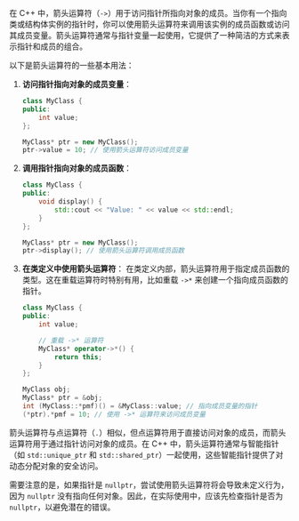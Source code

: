 在 C++ 中，箭头运算符（`->`）用于访问指针所指向对象的成员。当你有一个指向类或结构体实例的指针时，你可以使用箭头运算符来调用该实例的成员函数或访问其成员变量。箭头运算符通常与指针变量一起使用，它提供了一种简洁的方式来表示指针和成员的组合。

以下是箭头运算符的一些基本用法：

1. **访问指针指向对象的成员变量**：
   ```cpp
   class MyClass {
   public:
       int value;
   };

   MyClass* ptr = new MyClass();
   ptr->value = 10; // 使用箭头运算符访问成员变量
   ```

2. **调用指针指向对象的成员函数**：
   ```cpp
   class MyClass {
   public:
       void display() {
           std::cout << "Value: " << value << std::endl;
       }
   };

   MyClass* ptr = new MyClass();
   ptr->display(); // 使用箭头运算符调用成员函数
   ```

3. **在类定义中使用箭头运算符**：
   在类定义内部，箭头运算符用于指定成员函数的类型。这在重载运算符时特别有用，比如重载 `->*` 来创建一个指向成员函数的指针。

   ```cpp
   class MyClass {
   public:
       int value;

       // 重载 ->* 运算符
       MyClass* operator->*() {
           return this;
       }
   };

   MyClass obj;
   MyClass* ptr = &obj;
   int (MyClass::*pmf)() = &MyClass::value; // 指向成员变量的指针
   (*ptr).*pmf = 10; // 使用 ->* 运算符来访问成员变量
   ```

箭头运算符与点运算符（`.`）相似，但点运算符用于直接访问对象的成员，而箭头运算符用于通过指针访问对象的成员。在 C++ 中，箭头运算符通常与智能指针（如 `std::unique_ptr` 和 `std::shared_ptr`）一起使用，这些智能指针提供了对动态分配对象的安全访问。

需要注意的是，如果指针是 `nullptr`，尝试使用箭头运算符将会导致未定义行为，因为 `nullptr` 没有指向任何对象。因此，在实际使用中，应该先检查指针是否为 `nullptr`，以避免潜在的错误。